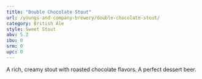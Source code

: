 ```yaml
---
title: "Double Chocolate Stout"
url: /youngs-and-company-brewery/double-chocolate-stout/
category: British Ale
style: Sweet Stout
abv: 5.2
ibu: 0
srm: 0
upc: 0
---
```

A rich, creamy stout with roasted chocolate flavors. A perfect dessert beer.
